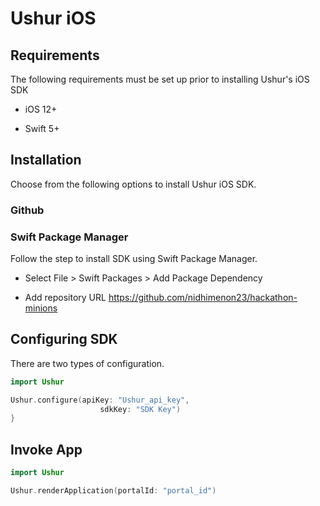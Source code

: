 Ushur iOS
=============

Requirements
------------

The following requirements must be set up prior to installing Ushur's iOS SDK

-   iOS 12+

-   Swift 5+

Installation
------------

Choose from the following options to install Ushur iOS SDK.

### Github


### Swift Package Manager

Follow the step to install SDK using Swift Package Manager.

-   Select File > Swift Packages > Add Package Dependency

-   Add repository URL https://github.com/nidhimenon23/hackathon-minions


Configuring SDK
---------------

There are two types of configuration.


```swift
import Ushur

Ushur.configure(apiKey: "Ushur_api_key",
                    sdkKey: "SDK Key")
}
```

Invoke App
---------------



```swift
import Ushur

Ushur.renderApplication(portalId: "portal_id")

```

